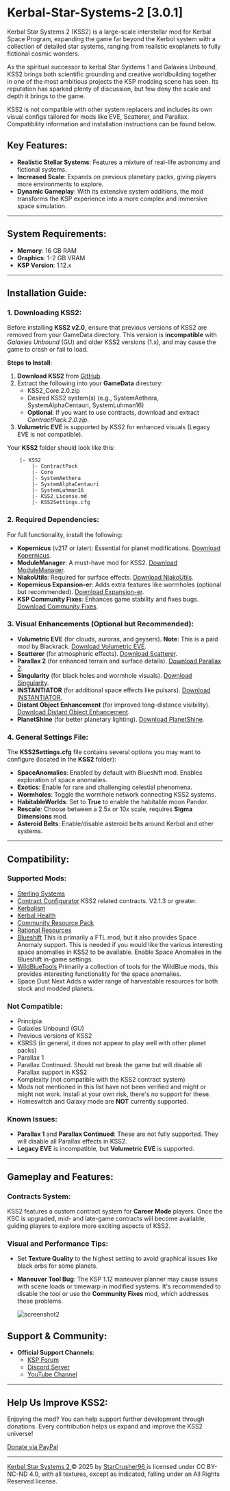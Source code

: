 # Kerbal-Star-Systems-2 [3.0.1]

Kerbal Star Systems 2 (KSS2) is a large-scale interstellar mod for Kerbal Space Program, expanding the game far beyond the Kerbol system with a collection of detailed star systems, ranging from realistic exoplanets to fully fictional cosmic wonders.

As the spiritual successor to kerbal Star Systems 1 and Galaxies Unbound, KSS2 brings both scientific grounding and creative worldbuilding together in one of the most ambitious projects the KSP modding scene has seen. Its reputation has sparked plenty of discussion, but few deny the scale and depth it brings to the game.

KSS2 is not compatible with other system replacers and includes its own visual configs tailored for mods like EVE, Scatterer, and Parallax. Compatibility information and installation instructions can be found below.

## Key Features:
- **Realistic Stellar Systems**: Features a mixture of real-life astronomy and fictional systems.
- **Increased Scale**: Expands on previous planetary packs, giving players more environments to explore.
- **Dynamic Gameplay**: With its extensive system additions, the mod transforms the KSP experience into a more complex and immersive space simulation.

---

## System Requirements:
- **Memory**: 16 GB RAM
- **Graphics**: 1-2 GB VRAM
- **KSP Version**: 1.12.x

---
     
## Installation Guide:
### 1. Downloading KSS2:
Before installing **KSS2 v2.0**, ensure that previous versions of KSS2 are removed from your GameData directory. This version is **incompatible** with *Galaxies Unbound* (GU) and older KSS2 versions (1.x), and may cause the game to crash or fail to load.

**Steps to Install**:
1. **Download KSS2** from [GitHub](https://github.com/StarCrusher96/Kerbal-Star-Systems-2/releases).
2. Extract the following into your **GameData** directory:
   - KSS2_Core.2.0.zip
   - Desired KSS2 system(s) (e.g., SystemAethera, SystemAlphaCentauri, SystemLuhman16)
   - **Optional**: If you want to use contracts, download and extract *ContractPack.2.0.zip*.
3. **Volumetric EVE** is supported by KSS2 for enhanced visuals (Legacy EVE is not compatible).

Your **KSS2** folder should look like this:
	
		|- KSS2
			|- ContractPack
			|- Core
			|- SystemAethera
			|- SystemAlphaCentauri
			|- SystemLuhman16
			|- KSS2_License.md
			|- KSS2Settings.cfg


### 2. Required Dependencies:
For full functionality, install the following:
- **Kopernicus** (v217 or later): Essential for planet modifications. [Download Kopernicus](https://github.com/kopernicus/kopernicus/releases).
- **ModuleManager**: A must-have mod for KSS2. [Download ModuleManager](https://github.com/sarbian/ModuleManager).
- **NiakoUtils**: Required for surface effects. [Download NiakoUtils](https://github.com/pkmniako/Kopernicus_VertexMitchellNetravaliHeightMap/releases).
- **Kopernicus Expansion-er**: Adds extra features like wormholes (optional but recommended). [Download Expansion-er](https://github.com/VabienArt/KopernicusExpansion-Continueder/releases).
- **KSP Community Fixes**: Enhances game stability and fixes bugs. [Download Community Fixes](https://github.com/KSPModdingLibs/KSPCommunityFixes/releases).
 
### 3. Visual Enhancements (Optional but Recommended):
- **Volumetric EVE** (for clouds, auroras, and geysers). **Note**: This is a paid mod by Blackrack. [Download Volumetric EVE](https://www.patreon.com/c/blackrack/posts).
- **Scatterer** (for atmospheric effects). [Download Scatterer](https://github.com/LGhassen/Scatterer/releases).
- **Parallax 2** (for enhanced terrain and surface details). [Download Parallax 2](https://forum.kerbalspaceprogram.com/topic/209714-112x-parallax-pbr-terrain-and-surface-objects-202/).
- **Singularity** (for black holes and wormhole visuals). [Download Singularity](https://github.com/LGhassen/Singularity).
- **INSTANTIATOR** (for additional space effects like pulsars). [Download INSTANTIATOR](https://github.com/TheWhiteGuardian/Unofficial_INSTANTIATOR).
- **Distant Object Enhancement** (for improved long-distance visibility). [Download Distant Object Enhancement](https://github.com/net-lisias-ksp/DistantObject).
- **PlanetShine** (for better planetary lighting). [Download PlanetShine](https://forum.kerbalspaceprogram.com/index.php?/topic/173138-112x-planetshine-0266-feb-22-2022/).

### 4. General Settings File:
The **KSS2Settings.cfg** file contains several options you may want to configure (located in the **KSS2** folder):
- **SpaceAnomalies**: Enabled by default with Blueshift mod. Enables exploration of space anomalies.
- **Exotics**: Enable for rare and challenging celestial phenomena.
- **Wormholes**: Toggle the wormhole network connecting KSS2 systems.
- **HabitableWorlds**: Set to **True** to enable the habitable moon Pandor.
- **Rescale**: Choose between a 2.5x or 10x scale, requires **Sigma Dimensions** mod.
- **Asteroid Belts**: Enable/disable asteroid belts around Kerbol and other systems.

---

## Compatibility:

### Supported Mods:
- [Sterling Systems](https://forum.kerbalspaceprogram.com/topic/219609-1125-sterling-systems-v0371-mar-02-2024/)
- [Contract Configurator](https://github.com/KSP-RO/ContractConfigurator) KSS2 related contracts. V2.1.3 or greater.
- [Kerbalism](https://forum.kerbalspaceprogram.com/index.php?/topic/190382-15-110-kerbalism-311/)
- [Kerbal Health](https://forum.kerbalspaceprogram.com/index.php?/topic/155313-18-kerbal-health-163-2022-12-25/)
- [Community Resource Pack](https://github.com/UmbraSpaceIndustries/CommunityResourcePack/releases)
- [Rational Resources](https://forum.kerbalspaceprogram.com/index.php?/topic/184875-rational-resources-142-dec-25-2022/)
- [Blueshift](https://github.com/Angel-125/Blueshift/releases) This is primarily a FTL mod, but it also provides Space Anomaly support. This is needed if you would like the various interesting space anomalies in KSS2 to be available. Enable Space Anomalies in the Blueshift in-game settings.
- [WildBlueTools](https://github.com/Angel-125/WildBlueTools/releases) Primarily a collection of tools for the WildBlue mods, this provides interesting functionality for the space anomalies.
- Space Dust Next Adds a wider range of harvestable resources for both stock and modded planets.

### Not Compatible:
   - Principia
   - Galaxies Unbound (GU)
   - Previous versions of KSS2
   - KSRSS (in general, it does not appear to play well with other planet packs)
   - Parallax 1
   - Parallax Continued. Should not break the game but will disable all Parallax support in KSS2
   - Komplexity (not compatible with the KSS2 contract system)
   - Mods not mentioned in this list have not been verified and might or might not work. Install at your own risk, there's no support for these.
   - Homeswitch and Galaxy mode are **NOT** currently supported.

### Known Issues:
- **Parallax 1** and **Parallax Continued**: These are not fully supported. They will disable all Parallax effects in KSS2.
- **Legacy EVE** is incompatible, but **Volumetric EVE** is supported.

---

## Gameplay and Features:
### Contracts System:
KSS2 features a custom contract system for **Career Mode** players. Once the KSC is upgraded, mid- and late-game contracts will become available, guiding players to explore more exciting aspects of KSS2.


### Visual and Performance Tips:
- Set **Texture Quality** to the highest setting to avoid graphical issues like black orbs for some planets.
- **Maneuver Tool Bug**: The KSP 1.12 maneuver planner may cause issues with scene loads or timewarp in modified systems. It's recommended to disable the tool or use the **Community Fixes** mod, which addresses these problems.
  
  ![screenshot2](https://raw.githubusercontent.com/KSPModdingLibs/KSPCommunityFixes/master/Screenshots/settings.gif)

## Support & Community:
- **Official Support Channels**:
  - [KSP Forum](https://forum.kerbalspaceprogram.com/topic/220876-111x-112x-kerbal-star-systems-2%E2%84%A2-dev)
  - [Discord Server](https://discord.gg/acUttYPXd5)
  - [YouTube Channel](https://www.youtube.com/channel/UCrEUo4-6hNuVxUPEKNv8EcA)

---

## Help Us Improve KSS2:
Enjoying the mod? You can help support further development through donations. Every contribution helps us expand and improve the KSS2 universe!

[Donate via PayPal](https://www.paypal.com/donate/?hosted_button_id=7VBTXAZWDDQ4S)

---

[Kerbal Star Systems 2 ](https://forum.kerbalspaceprogram.com/topic/220876-111x-112x-kerbal-star-systems-2%E2%84%A2-dev)© 2025 by [StarCrusher96 ](https://forum.kerbalspaceprogram.com/profile/148335-starcrusher96/)is licensed under CC BY-NC-ND 4.0, with all textures, except as indicated, falling under an All Rights Reserved license.


